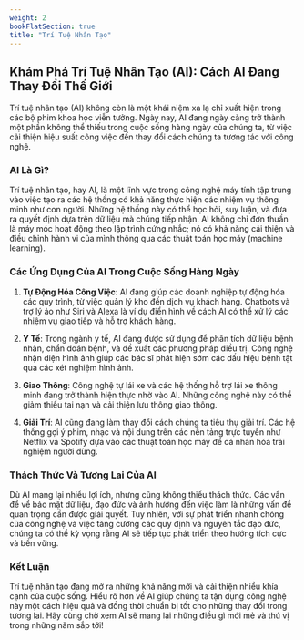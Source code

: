 ```yaml
---
weight: 2
bookFlatSection: true
title: "Trí Tuệ Nhân Tạo"
---
```


## Khám Phá Trí Tuệ Nhân Tạo (AI): Cách AI Đang Thay Đổi Thế Giới

Trí tuệ nhân tạo (AI) không còn là một khái niệm xa lạ chỉ xuất hiện trong các bộ phim khoa học viễn tưởng. Ngày nay, AI đang ngày càng trở thành một phần không thể thiếu trong cuộc sống hàng ngày của chúng ta, từ việc cải thiện hiệu suất công việc đến thay đổi cách chúng ta tương tác với công nghệ.

### AI Là Gì?

Trí tuệ nhân tạo, hay AI, là một lĩnh vực trong công nghệ máy tính tập trung vào việc tạo ra các hệ thống có khả năng thực hiện các nhiệm vụ thông minh như con người. Những hệ thống này có thể học hỏi, suy luận, và đưa ra quyết định dựa trên dữ liệu mà chúng tiếp nhận. AI không chỉ đơn thuần là máy móc hoạt động theo lập trình cứng nhắc; nó có khả năng cải thiện và điều chỉnh hành vi của mình thông qua các thuật toán học máy (machine learning).

### Các Ứng Dụng Của AI Trong Cuộc Sống Hàng Ngày

1. **Tự Động Hóa Công Việc**: AI đang giúp các doanh nghiệp tự động hóa các quy trình, từ việc quản lý kho đến dịch vụ khách hàng. Chatbots và trợ lý ảo như Siri và Alexa là ví dụ điển hình về cách AI có thể xử lý các nhiệm vụ giao tiếp và hỗ trợ khách hàng.

2. **Y Tế**: Trong ngành y tế, AI đang được sử dụng để phân tích dữ liệu bệnh nhân, chẩn đoán bệnh, và đề xuất các phương pháp điều trị. Công nghệ nhận diện hình ảnh giúp các bác sĩ phát hiện sớm các dấu hiệu bệnh tật qua các xét nghiệm hình ảnh.

3. **Giao Thông**: Công nghệ tự lái xe và các hệ thống hỗ trợ lái xe thông minh đang trở thành hiện thực nhờ vào AI. Những công nghệ này có thể giảm thiểu tai nạn và cải thiện lưu thông giao thông.

4. **Giải Trí**: AI cũng đang làm thay đổi cách chúng ta tiêu thụ giải trí. Các hệ thống gợi ý phim, nhạc và nội dung trên các nền tảng trực tuyến như Netflix và Spotify dựa vào các thuật toán học máy để cá nhân hóa trải nghiệm người dùng.

### Thách Thức Và Tương Lai Của AI

Dù AI mang lại nhiều lợi ích, nhưng cũng không thiếu thách thức. Các vấn đề về bảo mật dữ liệu, đạo đức và ảnh hưởng đến việc làm là những vấn đề quan trọng cần được giải quyết. Tuy nhiên, với sự phát triển nhanh chóng của công nghệ và việc tăng cường các quy định và nguyên tắc đạo đức, chúng ta có thể kỳ vọng rằng AI sẽ tiếp tục phát triển theo hướng tích cực và bền vững.

### Kết Luận

Trí tuệ nhân tạo đang mở ra những khả năng mới và cải thiện nhiều khía cạnh của cuộc sống. Hiểu rõ hơn về AI giúp chúng ta tận dụng công nghệ này một cách hiệu quả và đồng thời chuẩn bị tốt cho những thay đổi trong tương lai. Hãy cùng chờ xem AI sẽ mang lại những điều gì mới mẻ và thú vị trong những năm sắp tới!
